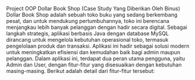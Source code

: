Project OOP
Dollar Book Shop (Case Study Yang Diberikan Oleh Binus)
Dollar Book Shop adalah sebuah toko buku yang sedang berkembang pesat, dan untuk mendukung pertumbuhannya, toko ini berencana menjangkau lebih banyak pelanggan dengan hadir secara digital. Sebagai langkah strategis, aplikasi berbasis Java dengan database MySQL dirancang untuk mengelola kebutuhan operasional toko, termasuk pengelolaan produk dan transaksi. Aplikasi ini hadir sebagai solusi modern untuk meningkatkan efisiensi dan kemudahan baik bagi admin maupun pelanggan.
Dalam aplikasi ini, terdapat dua peran utama pengguna, yaitu Admin dan User, dengan fitur-fitur yang disesuaikan dengan kebutuhan masing-masing. Berikut adalah detail dari fitur-fitur tersebut:
